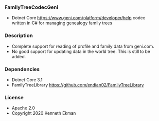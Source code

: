 ### FamilyTreeCodecGeni
- Dotnet Core https://www.geni.com/platform/developer/help codec written in C# for managing genealogy family trees

### Description
- Complete support for reading of profile and family data from geni.com. 
- No good support for updating data in the world tree. This is still to be added.

### Dependencies
- Dotnet Core 3.1
- FamilyTreeLibrary https://github.com/endian02/FamilyTreeLibrary

### License 
- Apache 2.0
- Copyright 2020 Kenneth Ekman